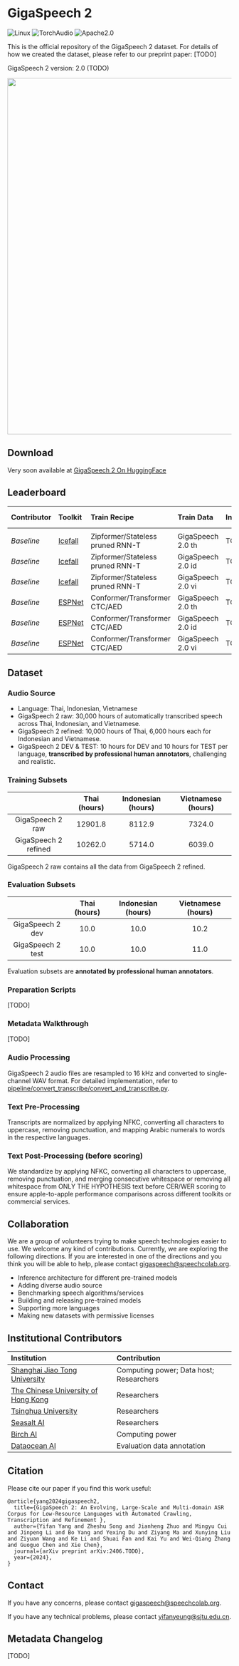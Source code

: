 # GigaSpeech 2
<div align="left">
    <img src="https://img.shields.io/badge/Platform-linux-lightgrey" alt="Linux">
    <img src="https://img.shields.io/badge/TorchAudio-2.1.0%2B-orange" alt="TorchAudio">
    <img src="https://img.shields.io/badge/License-Apache2.0-red" alt="Apache2.0">
</div>

This is the official repository of the GigaSpeech 2 dataset. For details of how we created the dataset, please refer to our preprint paper: [TODO]

GigaSpeech 2 version: 2.0 (TODO)

<div align="left">
    <p><img src="https://github.com/yfyeung/GigaSpeech2/blob/main/docs/source/_static/pipeline.png" width=800></p>
</div>

## Download
Very soon available at [GigaSpeech 2 On HuggingFace](https://huggingface.co/datasets/speechcolab/gigaspeech2)

## Leaderboard

| **Contributor**| **Toolkit**       | **Train Recipe**     | **Train Data** | **Inference**     |**Test CER/WER**    |
|:---------------|:------------------|:------------------|:------------------|:------------------|:------------------:|
|||||
| <em>Baseline</em>   | [Icefall](https://github.com/k2-fsa/icefall) | Zipformer/Stateless pruned RNN-T | GigaSpeech 2.0 th | TODO | 12.46 | 
| <em>Baseline</em>   | [Icefall](https://github.com/k2-fsa/icefall) | Zipformer/Stateless pruned RNN-T | GigaSpeech 2.0 id | TODO | 14.92 | 
| <em>Baseline</em>   | [Icefall](https://github.com/k2-fsa/icefall) | Zipformer/Stateless pruned RNN-T | GigaSpeech 2.0 vi | TODO | 12.83 | 
| <em>Baseline</em>    | [ESPNet](https://github.com/espnet/espnet) | Conformer/Transformer CTC/AED | GigaSpeech 2.0 th | TODO | 13.70 |
| <em>Baseline</em>    | [ESPNet](https://github.com/espnet/espnet) | Conformer/Transformer CTC/AED | GigaSpeech 2.0 id | TODO | 15.50 |
| <em>Baseline</em>    | [ESPNet](https://github.com/espnet/espnet) | Conformer/Transformer CTC/AED | GigaSpeech 2.0 vi | TODO | 15.60 |

## Dataset

### Audio Source
* Language: Thai, Indonesian, Vietnamese
* GigaSpeech 2 raw: 30,000 hours of automatically transcribed speech across Thai, Indonesian, and Vietnamese.
* GigaSpeech 2 refined: 10,000 hours of Thai, 6,000 hours each for Indonesian and Vietnamese.
* GigaSpeech 2 DEV & TEST: 10 hours for DEV and 10 hours for TEST per language, **transcribed by professional human annotators**, challenging and realistic.

### Training Subsets
|                      | Thai (hours) | Indonesian (hours) | Vietnamese (hours) |
|:--------------------:|:------------:|:------------------:|:------------------:|
| GigaSpeech 2 raw     |    12901.8   |      8112.9        |      7324.0        |
| GigaSpeech 2 refined |    10262.0   |      5714.0        |      6039.0        |

GigaSpeech 2 raw contains all the data from GigaSpeech 2 refined.

### Evaluation Subsets
|                      | Thai (hours) | Indonesian (hours) | Vietnamese (hours) |
|:--------------------:|:------------:|:------------------:|:------------------:|
| GigaSpeech 2 dev     |     10.0     |       10.0         |       10.2         |
| GigaSpeech 2 test    |     10.0     |       10.0         |       11.0         |

Evaluation subsets are **annotated by professional human annotators**.

### Preparation Scripts
[TODO]

### Metadata Walkthrough
[TODO]

### Audio Processing
GigaSpeech 2 audio files are resampled to 16 kHz and converted to single-channel WAV format. For detailed implementation, refer to [pipeline/convert_transcribe/convert_and_transcribe.py](https://github.com/yfyeung/GigaSpeech2/blob/main/pipeline/convert_transcribe/convert_and_transcribe.py#L45).

### Text Pre-Processing
Transcripts are normalized by applying NFKC, converting all characters to uppercase, removing punctuation, and mapping Arabic numerals to words in the respective languages.

### Text Post-Processing (before scoring)
We standardize by applying NFKC, converting all characters to uppercase, removing punctuation, and merging consecutive whitespace or removing all whitespace from ONLY THE HYPOTHESIS text before CER/WER scoring to ensure apple-to-apple performance comparisons across different toolkits or commercial services.

## Collaboration
We are a group of volunteers trying to make speech technologies easier to use. We welcome any kind of contributions. Currently, we are exploring the following directions. If you are interested in one of the directions and you think you will be able to help, please contact gigaspeech@speechcolab.org.

* Inference architecture for different pre-trained models
* Adding diverse audio source
* Benchmarking speech algorithms/services
* Building and releasing pre-trained models
* Supporting more languages
* Making new datasets with permissive licenses

## Institutional Contributors
|  Institution | Contribution |
|:------|:-----|
| [Shanghai Jiao Tong University](https://www.seiee.sjtu.edu.cn/) | Computing power; Data host; Researchers |
| [The Chinese University of Hong Kong](https://www.cuhk.edu.hk/chinese/index.html) | Researchers |
| [Tsinghua University](https://www.ee.tsinghua.edu.cn/en/) | Researchers |
| [Seasalt AI](https://seasalt.ai/) | Researchers |
| [Birch AI](https://birch.ai/) | Computing power |
| [Dataocean AI](https://en.haitianruisheng.com/) | Evaluation data annotation |

## Citation
Please cite our paper if you find this work useful:
```
@article{yang2024gigaspeech2,
  title={GigaSpeech 2: An Evolving, Large-Scale and Multi-domain ASR Corpus for Low-Resource Languages with Automated Crawling, Transcription and Refinement },
  author={Yifan Yang and Zheshu Song and Jianheng Zhuo and Mingyu Cui and Jinpeng Li and Bo Yang and Yexing Du and Ziyang Ma and Xunying Liu and Ziyuan Wang and Ke Li and Shuai Fan and Kai Yu and Wei-Qiang Zhang and Guoguo Chen and Xie Chen},
  journal={arXiv preprint arXiv:2406.TODO},
  year={2024},
}
```

## Contact
If you have any concerns, please contact gigaspeech@speechcolab.org.

If you have any technical problems, please contact yifanyeung@sjtu.edu.cn.

## Metadata Changelog
[TODO]
